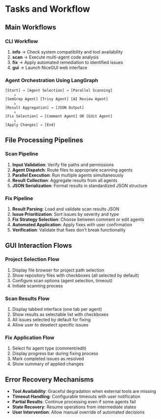 # Tasks and Workflow

## Main Workflows

### CLI Workflow
1. **info** → Check system compatibility and tool availability
2. **scan** → Execute multi-agent code analysis
3. **fix** → Apply automated remediation to identified issues
4. **gui** → Launch NiceGUI web interface

### Agent Orchestration Using LangGraph

```
[Start] → [Agent Selection] → [Parallel Scanning]
    ↓
[SemGrep Agent] [Trivy Agent] [AI Review Agent]
    ↓
[Result Aggregation] → [JSON Output]
    ↓
[Fix Selection] → [Comment Agent] OR [Edit Agent]
    ↓
[Apply Changes] → [End]
```

## File Processing Pipelines

### Scan Pipeline
1. **Input Validation**: Verify file paths and permissions
2. **Agent Dispatch**: Route files to appropriate scanning agents
3. **Parallel Execution**: Run multiple agents simultaneously
4. **Result Collection**: Aggregate results from all agents
5. **JSON Serialization**: Format results in standardized JSON structure

### Fix Pipeline
1. **Result Parsing**: Load and validate scan results JSON
2. **Issue Prioritization**: Sort issues by severity and type
3. **Fix Strategy Selection**: Choose between comment or edit agents
4. **Automated Application**: Apply fixes with user confirmation
5. **Verification**: Validate that fixes don't break functionality

## GUI Interaction Flows

### Project Selection Flow
1. Display file browser for project path selection
2. Show repository files with checkboxes (all selected by default)
3. Configure scan options (agent selection, timeout)
4. Initiate scanning process

### Scan Results Flow
1. Display tabbed interface (one tab per agent)
2. Show results as selectable list with checkboxes
3. All issues selected by default for fixing
4. Allow user to deselect specific issues

### Fix Application Flow
1. Select fix agent type (comment/edit)
2. Display progress bar during fixing process
3. Mark completed issues as resolved
4. Show summary of applied changes

## Error Recovery Mechanisms

- **Tool Availability**: Graceful degradation when external tools are missing
- **Timeout Handling**: Configurable timeouts with user notification
- **Partial Results**: Continue processing even if some agents fail
- **State Recovery**: Resume operations from intermediate states
- **User Intervention**: Allow manual override of automated decisions
